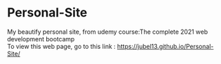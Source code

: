 # Personal-Site
My beautify personal site, from udemy course:The complete 2021 web development bootcamp<br>
To view this web page, go to this link : https://jubel13.github.io/Personal-Site/
